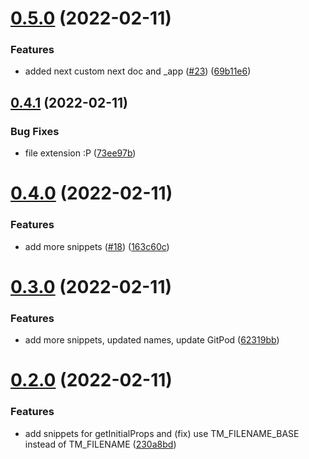 # [0.5.0](https://github.com/avneesh0612/React-Next.js-snippets/compare/v0.4.1...v0.5.0) (2022-02-11)


### Features

* added next custom next doc and _app ([#23](https://github.com/avneesh0612/React-Next.js-snippets/issues/23)) ([69b11e6](https://github.com/avneesh0612/React-Next.js-snippets/commit/69b11e6f21adbd0b9afeeeb0e494824a55ec67f7))



## [0.4.1](https://github.com/avneesh0612/React-Next.js-snippets/compare/v0.4.0...v0.4.1) (2022-02-11)


### Bug Fixes

* file extension :P ([73ee97b](https://github.com/avneesh0612/React-Next.js-snippets/commit/73ee97b84376fa8ad0e39608663d4de6d63986d3))



# [0.4.0](https://github.com/avneesh0612/React-Next.js-snippets/compare/v0.3.0...v0.4.0) (2022-02-11)


### Features

* add more snippets ([#18](https://github.com/avneesh0612/React-Next.js-snippets/issues/18)) ([163c60c](https://github.com/avneesh0612/React-Next.js-snippets/commit/163c60cbcb9a87f5541608dc71eafdd7e2c0c312))



# [0.3.0](https://github.com/avneesh0612/React-Next.js-snippets/compare/v0.2.0...v0.3.0) (2022-02-11)


### Features

* add more snippets, updated names, update GitPod ([62319bb](https://github.com/avneesh0612/React-Next.js-snippets/commit/62319bb757a052cfa3aa64b12928480ef7db7731))



# [0.2.0](https://github.com/avneesh0612/React-Next.js-snippets/compare/v0.1.0...v0.2.0) (2022-02-11)


### Features

* add snippets for getInitialProps and (fix) use TM_FILENAME_BASE instead of TM_FILENAME ([230a8bd](https://github.com/avneesh0612/React-Next.js-snippets/commit/230a8bdaafe0094793beb9aac715736c2e6f1dc6))



